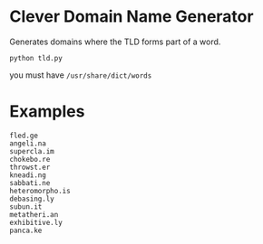 # Clever Domain Name Generator

Generates domains where the TLD forms part of a word.

	python tld.py

you must have `/usr/share/dict/words`

# Examples

    fled.ge
    angeli.na
    supercla.im
    chokebo.re
    throwst.er
    kneadi.ng
    sabbati.ne
    heteromorpho.is
    debasing.ly
    subun.it
    metatheri.an
    exhibitive.ly
    panca.ke